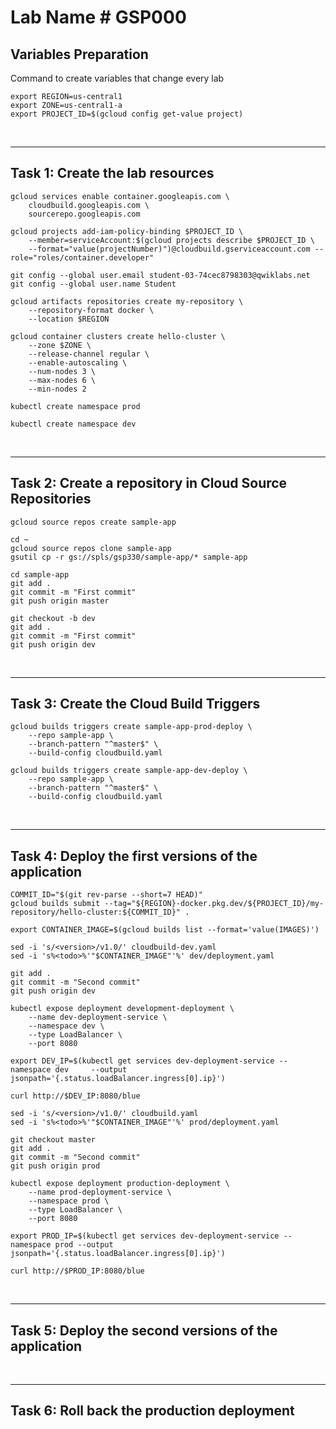 # **Lab Name # GSP000**

## **Variables Preparation**

Command to create variables that change every lab

    export REGION=us-central1
    export ZONE=us-central1-a
    export PROJECT_ID=$(gcloud config get-value project)

<br>

---

## **Task 1: Create the lab resources**

    gcloud services enable container.googleapis.com \
        cloudbuild.googleapis.com \
        sourcerepo.googleapis.com

    gcloud projects add-iam-policy-binding $PROJECT_ID \
        --member=serviceAccount:$(gcloud projects describe $PROJECT_ID \
        --format="value(projectNumber)")@cloudbuild.gserviceaccount.com --role="roles/container.developer"

    git config --global user.email student-03-74cec8798303@qwiklabs.net
    git config --global user.name Student

    gcloud artifacts repositories create my-repository \
        --repository-format docker \
        --location $REGION

    gcloud container clusters create hello-cluster \
        --zone $ZONE \
        --release-channel regular \
        --enable-autoscaling \
        --num-nodes 3 \
        --max-nodes 6 \
        --min-nodes 2

    kubectl create namespace prod

    kubectl create namespace dev

<br>

---

## **Task 2: Create a repository in Cloud Source Repositories**

    gcloud source repos create sample-app

    cd ~
    gcloud source repos clone sample-app
    gsutil cp -r gs://spls/gsp330/sample-app/* sample-app

    cd sample-app
    git add .
    git commit -m "First commit"
    git push origin master

    git checkout -b dev
    git add .
    git commit -m "First commit"
    git push origin dev

<br>

---

## **Task 3: Create the Cloud Build Triggers**

    gcloud builds triggers create sample-app-prod-deploy \
        --repo sample-app \
        --branch-pattern "^master$" \
        --build-config cloudbuild.yaml

    gcloud builds triggers create sample-app-dev-deploy \
        --repo sample-app \
        --branch-pattern "^master$" \
        --build-config cloudbuild.yaml

<br>

---

## **Task 4: Deploy the first versions of the application**

    COMMIT_ID="$(git rev-parse --short=7 HEAD)"
    gcloud builds submit --tag="${REGION}-docker.pkg.dev/${PROJECT_ID}/my-repository/hello-cluster:${COMMIT_ID}" .

    export CONTAINER_IMAGE=$(gcloud builds list --format='value(IMAGES)')

    sed -i 's/<version>/v1.0/' cloudbuild-dev.yaml
    sed -i 's%<todo>%'"$CONTAINER_IMAGE"'%' dev/deployment.yaml

    git add .
    git commit -m "Second commit"
    git push origin dev

    kubectl expose deployment development-deployment \
        --name dev-deployment-service \
        --namespace dev \
        --type LoadBalancer \
        --port 8080

    export DEV_IP=$(kubectl get services dev-deployment-service --namespace dev     --output jsonpath='{.status.loadBalancer.ingress[0].ip}')

    curl http://$DEV_IP:8080/blue

    sed -i 's/<version>/v1.0/' cloudbuild.yaml
    sed -i 's%<todo>%'"$CONTAINER_IMAGE"'%' prod/deployment.yaml

    git checkout master
    git add .
    git commit -m "Second commit"
    git push origin prod

    kubectl expose deployment production-deployment \
        --name prod-deployment-service \
        --namespace prod \
        --type LoadBalancer \
        --port 8080

    export PROD_IP=$(kubectl get services dev-deployment-service --namespace prod --output jsonpath='{.status.loadBalancer.ingress[0].ip}')

    curl http://$PROD_IP:8080/blue

<br>

---

## **Task 5: Deploy the second versions of the application**

<br>

---

## **Task 6: Roll back the production deployment**




